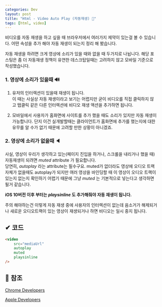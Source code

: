 ```yaml
---
categories: Dev
layout: post
title: "Html - Video Auto Play (자동재생) 🎥"
tags: [html, video]
---
```

비디오를 자동 재생을 하고 싶을 때 브라우저에서 여러가지 제약이 있는걸 볼 수 있습니다.
어떤 속성을 추가 해야 자동 재생이 되는지 정리 해 봤습니다.
<!--more-->

자동 재생을 하려면 크게 영상에 소리가 있을 때와 없을 때 두가지로 나뉩니다.
해당 포스팅은 좀 더 자동재생 정책이 유연한 데스크탑일때는 고려하지 않고 모바일 기준으로 작성했습니다.

### 1. 영상에 소리가 있을때 🔊
1. 유저의 인터렉션이 있을때 재생이 됩니다. <br>
   이 때는 사실상 자동 재생이라고 보기는 어렵지만 굳이 비디오를 직접 클릭하지 않고 탭클릭 같은 다른 인터렉션에 비디오 재생 액션을 추가하면 됩니다.
   
2. 모바일에서 사용자가 홈화면에 사이트를 추가 했을 때도 소리가 있지만 자동 재생이 가능합니다. 단지 이건 실개발할때는 클라이언트가 홈화면에 추가를 했는지에 대한 유무를 알 수가 없기 때문에 고려할 만한 상황이 아니겠죠.


### 2. 영상에 소리가 없을때 🔈
사실, 영상이 우리가 생각하고 있는(페이지 진입을 하거나, 스크롤을 내리거나 했을 때) 자동재생이 되려면 *muted* attribute 가 필요합니다.  
당연히, *autoplay* 라는 attribute는 필수구요.
muted가 없더라도 영상에 오디오 트랙 자체가 없을때도 autoplay가 되지만 여러 영상을 바인딩할 때 이 영상이 오디오 트랙이 있는지 없는지 확인하기 어렵기 때문에 그냥 *muted* 는 기본적으로 넣는다고 생각하면 될거 같습니다.  

**iOS 10버전 이후 부터는 *playsinline* 도 추가해줘야 자동 재생이 됩니다.**

주의 해야하는건 이렇게 자동 재생 중에 사용자의 인터렉션이 없는데 음소거가 해제되거나 새로운 오디오트랙이 있는 영상이 재생되거나 하면 비디오는 일시 중지 됩니다. 

## ✔ 코드
```html
<video
    src="mediaUrl"
    autoplay
    muted
    playsinline
/>
```

## 📌 참조
<a href="https://developer.chrome.com/blog/autoplay/" target="_blank" class="link">Chrome Developers</a>

<a href="https://developer.apple.com/documentation/webkit/delivering_video_content_for_safari" target="_blank" class="link">Apple Developers</a>
